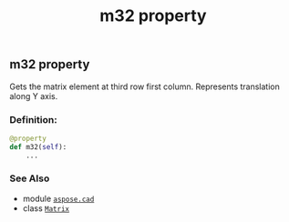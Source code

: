 ﻿---
title: m32 property
second_title: Aspose.CAD for Python via .NET API References
description: 
type: docs
weight: 280
url: /aspose.cad/matrix/m32/
is_root: false
---

## m32 property


Gets the matrix element at third row first column. Represents translation along Y axis.
### Definition:
```python
@property
def m32(self):
    ...
```

### See Also
* module [`aspose.cad`](../../)
* class [`Matrix`](/cad/python-net/aspose.cad/matrix)
